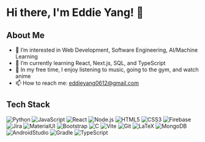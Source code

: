 # Hi there, I'm Eddie Yang! 👋

## About Me
- 👀 I’m interested in Web Development, Software Engineering, AI/Machine Learning
- 🌱 I’m currently learning React, Next.js, SQL, and TypeScript
- 🎇 In my free time, I enjoy listening to music, going to the gym, and watch anime
- 📫 How to reach me: eddieyang0612@gmail.com

## Tech Stack
![Python](https://img.shields.io/badge/-Python-3776AB?style=flat-square&logo=python&logoColor=white)
![JavaScript](https://img.shields.io/badge/-JavaScript-F7DF1E?style=flat-square&logo=javascript&logoColor=black)
![React](https://img.shields.io/badge/-React-61DAFB?style=flat-square&logo=react&logoColor=black)
![Node.js](https://img.shields.io/badge/-Node.js-339933?style=flat-square&logo=Node.js&logoColor=white)
![HTML5](https://img.shields.io/badge/-HTML5-E34F26?style=flat-square&logo=html5&logoColor=white)
![CSS3](https://img.shields.io/badge/-CSS3-1572B6?style=flat-square&logo=css3&logoColor=white)
![Firebase](https://img.shields.io/badge/-Firebase-FFCA28?style=flat-square&logo=firebase&logoColor=white)
![Jira](https://img.shields.io/badge/-Jira-0052CC?style=flat-square&logo=jira&logoColor=white)
![MaterialUI](https://img.shields.io/badge/-Material_UI-0081CB?style=flat-square&logo=material-ui&logoColor=white)
![Bootstrap](https://img.shields.io/badge/-Bootstrap-7952B3?style=flat-square&logo=bootstrap&logoColor=white)
![C](https://img.shields.io/badge/-C-A8B9CC?style=flat-square&logo=c&logoColor=white)
![Vite](https://img.shields.io/badge/-Vite-646CFF?style=flat-square&logo=vite&logoColor=white)
![Git](https://img.shields.io/badge/-Git-F05032?style=flat-square&logo=git&logoColor=white)
![LaTeX](https://img.shields.io/badge/-LaTeX-008080?style=flat-square&logo=latex&logoColor=white)
![MongoDB](https://img.shields.io/badge/-MongoDB-47A248?style=flat-square&logo=mongodb&logoColor=white)
![AndroidStudio](https://img.shields.io/badge/-Android_Studio-3DDC84?style=flat-square&logo=android-studio&logoColor=white)
![Gradle](https://img.shields.io/badge/-Gradle-02303A?style=flat-square&logo=gradle&logoColor=white)
![TypeScript](https://img.shields.io/badge/TypeScript-007ACC?style=flat-square&logo=typescript&logoColor=white)



<!-- You can add or remove languages and tools by modifying the badges. To find more badges, you can visit [Shields.io](https://shields.io/) and [Simple Icons](https://simpleicons.org/). -->
